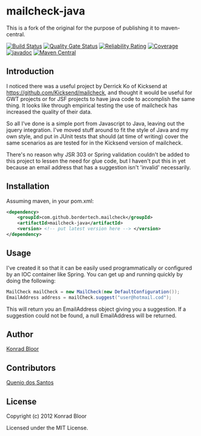 mailcheck-java
==============

This is a fork of the original for the purpose of publishing it to maven-central.

[![Build Status](https://github.com/BorderTech/mailcheck-java/actions/workflows/github-actions-build.yml/badge.svg)](https://github.com/BorderTech/mailcheck-java/actions/workflows/github-actions-build.yml)
[![Quality Gate Status](https://sonarcloud.io/api/project_badges/measure?project=bordertech-mailcheck-java&metric=alert_status)](https://sonarcloud.io/dashboard?id=bordertech-mailcheck-java)
[![Reliability Rating](https://sonarcloud.io/api/project_badges/measure?project=bordertech-mailcheck-java&metric=reliability_rating)](https://sonarcloud.io/dashboard?id=bordertech-mailcheck-java)
[![Coverage](https://sonarcloud.io/api/project_badges/measure?project=bordertech-mailcheck-java&metric=coverage)](https://sonarcloud.io/dashboard?id=bordertech-mailcheck-java)
[![javadoc](https://javadoc.io/badge2/com.github.bordertech.mailcheck/mailcheck-java/javadoc.svg)](https://javadoc.io/doc/com.github.bordertech.mailcheck/mailcheck-java)
[![Maven Central](https://img.shields.io/maven-central/v/com.github.bordertech.mailcheck/mailcheck-java.svg?label=Maven%20Central)](https://search.maven.org/search?q=g:%22com.github.bordertech.mailcheck%22%20AND%20a:%22mailcheck-java%22)

Introduction
------------
I noticed there was a useful project by Derrick Ko of Kicksend at <https://github.com/Kicksend/mailcheck>,
and thought it would be useful for GWT projects or for JSF projects to have java code to accomplish the same
thing.  It looks like through empirical testing the use of mailcheck has increased the quality of their data.

So all I've done is a simple port from Javascript to Java, leaving out the jquery integration.  I've moved stuff
around to fit the style of Java and my own style, and put in JUnit tests that should (at time of writing) cover
the same scenarios as are tested for in the Kicksend version of mailcheck.

There's no reason why JSR 303 or Spring validation couldn't be added to this project to lessen the need for
glue code, but I haven't put this in yet because an email address that has a suggestion isn't 'invalid' necessarily.


Installation
------------

Assuming maven, in your pom.xml:

```xml
<dependency>
    <groupId>com.github.bordertech.mailcheck</groupId>
    <artifactId>mailcheck-java</artifactId>
    <version> <!-- put latest version here --> </version>
</dependency>
```

Usage
-----
I've created it so that it can be easily used programmatically or configured by an IOC container like
Spring.  You can get up and running quickly by doing the following:

```java
MailCheck mailCheck = new MailCheck(new DefaultConfiguration());
EmailAddress address = mailCheck.suggest("user@hotmail.cod");
```

This will return you an EmailAddress object giving you a suggestion.  If a suggestion could not be found, a null
EmailAddress will be returned.


Author
-------

[Konrad Bloor](<kb@konradbloor.com>)


Contributors
------------

[Quenio dos Santos](<https://github.com/quenio>)


License
-------

Copyright (c) 2012 Konrad Bloor

Licensed under the MIT License.
